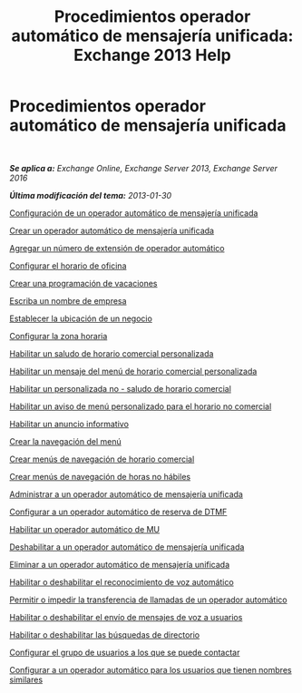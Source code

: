 ﻿---
title: 'Procedimientos operador automático de mensajería unificada: Exchange 2013 Help'
TOCTitle: Procedimientos operador automático de mensajería unificada
ms:assetid: 9e59d68f-e11a-49b0-ac6b-88061761fd45
ms:mtpsurl: https://technet.microsoft.com/es-es/library/JJ822155(v=EXCHG.150)
ms:contentKeyID: 50556825
ms.date: 05/22/2018
mtps_version: v=EXCHG.150
ms.translationtype: MT
---

# Procedimientos operador automático de mensajería unificada

 

_**Se aplica a:** Exchange Online, Exchange Server 2013, Exchange Server 2016_

_**Última modificación del tema:** 2013-01-30_

[Configuración de un operador automático de mensajería unificada](set-up-a-um-auto-attendant-exchange-2013-help.md)

[Crear un operador automático de mensajería unificada](create-a-um-auto-attendant-exchange-2013-help.md)

[Agregar un número de extensión de operador automático](add-an-auto-attendant-extension-number-exchange-2013-help.md)

[Configurar el horario de oficina](configure-business-hours-exchange-2013-help.md)

[Crear una programación de vacaciones](create-a-holiday-schedule-exchange-2013-help.md)

[Escriba un nombre de empresa](enter-a-business-name-exchange-2013-help.md)

[Establecer la ubicación de un negocio](set-a-business-location-exchange-2013-help.md)

[Configurar la zona horaria](configure-the-time-zone-exchange-2013-help.md)

[Habilitar un saludo de horario comercial personalizada](enable-a-customized-business-hours-greeting-exchange-2013-help.md)

[Habilitar un mensaje del menú de horario comercial personalizada](enable-a-customized-business-hours-menu-prompt-exchange-2013-help.md)

[Habilitar un personalizada no - saludo de horario comercial](enable-a-customized-non-business-hours-greeting-exchange-2013-help.md)

[Habilitar un aviso de menú personalizado para el horario no comercial](enable-a-customized-non-business-hours-menu-prompt-exchange-2013-help.md)

[Habilitar un anuncio informativo](enable-an-informational-announcement-exchange-2013-help.md)

[Crear la navegación del menú](create-menu-navigation-exchange-2013-help.md)

[Crear menús de navegación de horario comercial](create-business-hours-navigation-menus-exchange-2013-help.md)

[Crear menús de navegación de horas no hábiles](create-non-business-hours-navigation-menus-exchange-2013-help.md)

[Administrar a un operador automático de mensajería unificada](manage-a-um-auto-attendant-exchange-2013-help.md)

[Configurar a un operador automático de reserva de DTMF](configure-a-dtmf-fallback-auto-attendant-exchange-2013-help.md)

[Habilitar un operador automático de MU](enable-a-um-auto-attendant-exchange-2013-help.md)

[Deshabilitar a un operador automático de mensajería unificada](disable-a-um-auto-attendant-exchange-2013-help.md)

[Eliminar a un operador automático de mensajería unificada](delete-a-um-auto-attendant-exchange-2013-help.md)

[Habilitar o deshabilitar el reconocimiento de voz automático](enable-or-disable-automatic-speech-recognition-exchange-2013-help.md)

[Permitir o impedir la transferencia de llamadas de un operador automático](enable-or-prevent-transferring-calls-from-an-auto-attendant-exchange-2013-help.md)

[Habilitar o deshabilitar el envío de mensajes de voz a usuarios](enable-or-disable-sending-voice-messages-to-users-exchange-2013-help.md)

[Habilitar o deshabilitar las búsquedas de directorio](enable-or-disable-directory-lookups-exchange-2013-help.md)

[Configurar el grupo de usuarios a los que se puede contactar](configure-the-group-of-users-that-can-be-contacted-exchange-2013-help.md)

[Configurar a un operador automático para los usuarios que tienen nombres similares](configure-an-auto-attendant-for-users-who-have-similar-names-exchange-2013-help.md)

